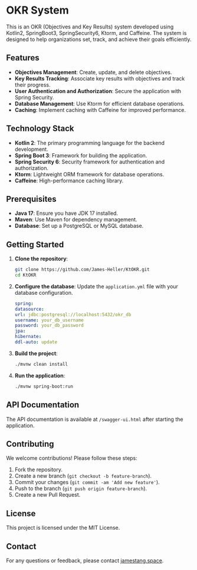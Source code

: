 
# OKR System

This is an OKR (Objectives and Key Results) system developed using Kotlin2, SpringBoot3, SpringSecurity6, Ktorm, and Caffeine. The system is designed to help organizations set, track, and achieve their goals efficiently.

## Features

- **Objectives Management**: Create, update, and delete objectives.
- **Key Results Tracking**: Associate key results with objectives and track their progress.
- **User Authentication and Authorization**: Secure the application with Spring Security.
- **Database Management**: Use Ktorm for efficient database operations.
- **Caching**: Implement caching with Caffeine for improved performance.

## Technology Stack

- **Kotlin 2**: The primary programming language for the backend development.
- **Spring Boot 3**: Framework for building the application.
- **Spring Security 6**: Security framework for authentication and authorization.
- **Ktorm**: Lightweight ORM framework for database operations.
- **Caffeine**: High-performance caching library.

## Prerequisites

- **Java 17**: Ensure you have JDK 17 installed.
- **Maven**: Use Maven for dependency management.
- **Database**: Set up a PostgreSQL or MySQL database.

## Getting Started

1. **Clone the repository**:
   ```bash
   git clone https://github.com/James-Heller/KtOKR.git
   cd KtOKR
   ```

2. **Configure the database**:
   Update the `application.yml` file with your database configuration.
   ```yaml
   spring:
   datasource:
   url: jdbc:postgresql://localhost:5432/okr_db
   username: your_db_username
   password: your_db_password
   jpa:
   hibernate:
   ddl-auto: update
   ```

3. **Build the project**:
   ```bash
   ./mvnw clean install
   ```

4. **Run the application**:
   ```bash
   ./mvnw spring-boot:run
   ```

## API Documentation

The API documentation is available at `/swagger-ui.html` after starting the application.

## Contributing

We welcome contributions! Please follow these steps:

1. Fork the repository.
2. Create a new branch (`git checkout -b feature-branch`).
3. Commit your changes (`git commit -am 'Add new feature'`).
4. Push to the branch (`git push origin feature-branch`).
5. Create a new Pull Request.

## License

This project is licensed under the MIT License.

## Contact

For any questions or feedback, please contact [jamestang.space](mailto:James-Heller@Outlook.com).
